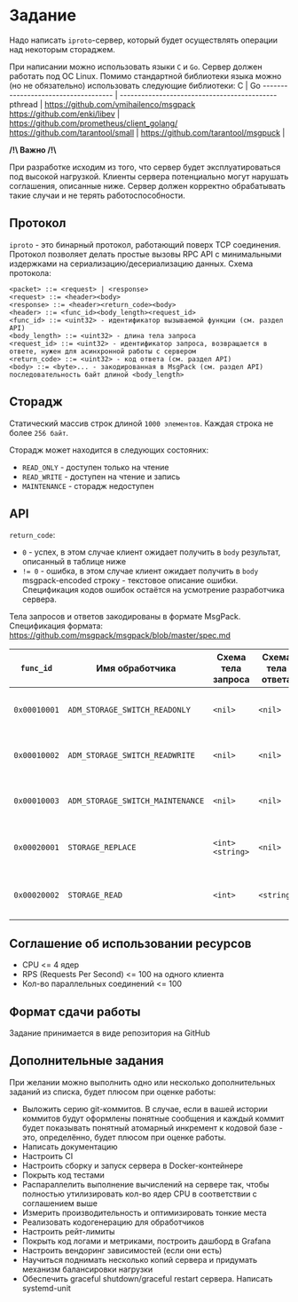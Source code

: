 # Задание
Надо написать `iproto`-сервер, который будет осуществлять операции над некоторым стораджем.

При написании можно использовать языки `C` и `Go`. Сервер должен работать под ОС Linux.
Помимо стандартной библиотеки языка можно (но не обязательно) использовать следующие библиотеки:
C                                    | Go
------------------------------------ | --------------------------------------------
pthread                              | https://github.com/vmihailenco/msgpack
https://github.com/enki/libev        | https://github.com/prometheus/client_golang/
https://github.com/tarantool/small   |
https://github.com/tarantool/msgpuck |

**/!\\ Важно /!\\**

При разработке исходим из того, что сервер будет эксплуатироваться под высокой нагрузкой.
Клиенты сервера потенциально могут нарушать соглашения, описанные ниже.
Сервер должен корректно обрабатывать такие случаи и не терять работоспособности.

## Протокол
`iproto` - это бинарный протокол, работающий поверх TCP соединения.
Протокол позволяет делать простые вызовы RPC API с минимальными издержками на сериализацию/десериализацию данных.
Схема протокола:
```
<packet> ::= <request> | <response>
<request> ::= <header><body>
<response> ::= <header><return_code><body>
<header> ::= <func_id><body_length><request_id>
<func_id> ::= <uint32> - идентификатор вызываемой функции (см. раздел API)
<body_length> ::= <uint32> - длина тела запроса
<request_id> ::= <uint32> - идентификатор запроса, возвращается в ответе, нужен для асинхронной работы с сервером
<return_code> ::= <uint32> - код ответа (см. раздел API)
<body> ::= <byte>... - закодированная в MsgPack (см. раздел API) последовательность байт длиной <body_length>
```

## Сторадж
Статический массив строк длиной `1000 элементов`. Каждая строка не более `256 байт`.

Сторадж может находится в следующих состояних:
- `READ_ONLY` - доступен только на чтение
- `READ_WRITE` - доступен на чтение и запись
- `MAINTENANCE` - сторадж недоступен

## API
`return_code`:
- `0` - успех, в этом случае клиент ожидает получить в `body` результат, описанный в таблице ниже
- `!= 0` - ошибка, в этом случае клиент ожидает получить в `body` msgpack-encoded строку - текстовое описание ошибки.
Спецификация кодов ошибок остаётся на усмотрение разработчика сервера.

Тела запросов и ответов закодированы в формате MsgPack. Спецификация формата:
https://github.com/msgpack/msgpack/blob/master/spec.md

`func_id`    | Имя обработчика                  | Схема тела запроса | Схема тела ответа | Описание
------------ | -------------------------------- | ------------------ | ----------------- | --------
`0x00010001` | `ADM_STORAGE_SWITCH_READONLY`    | `<nil>`            | `<nil>`           | переводит сторадж в состояние `READ_ONLY`
`0x00010002` | `ADM_STORAGE_SWITCH_READWRITE`   | `<nil>`            | `<nil>`           | переводит сторадж в состояние `READ_WRITE`
`0x00010003` | `ADM_STORAGE_SWITCH_MAINTENANCE` | `<nil>`            | `<nil>`           | переводит сторадж в состояние `MAINTENANCE`
`0x00020001` | `STORAGE_REPLACE`                | `<int><string>`    | `<nil>`           | записывает в сторадж строку по индексу
`0x00020002` | `STORAGE_READ`                   | `<int>`            | `<string>`        | возвращает строку из стораджа по индексу

## Соглашение об использовании ресурсов
- CPU <= 4 ядер
- RPS (Requests Per Second) <= 100 на одного клиента
- Кол-во параллельных соединений <= 100

## Формат сдачи работы
Задание принимается в виде репозитория на GitHub

## Дополнительные задания
При желании можно выполнить одно или несколько дополнительных заданий из списка, будет плюсом при оценке работы:
- Выложить серию git-коммитов. В случае, если в вашей истории коммитов будут оформлены понятные сообщения и
каждый коммит будет показывать понятный атомарный инкремент к кодовой базе - это, определённо, будет плюсом при оценке работы.
- Написать документацию
- Настроить CI
- Настроить сборку и запуск сервера в Docker-контейнере
- Покрыть код тестами
- Распараллелить выполнение вычислений на сервере так, чтобы полностью утилизировать кол-во ядер CPU
в соответствии с соглашением выше
- Измерить производительность и оптимизировать тонкие места
- Реализовать кодогенерацию для обработчиков
- Настроить рейт-лимиты
- Покрыть код логами и метриками, построить дашборд в Grafana
- Настроить вендоринг зависимостей (если они есть)
- Научиться поднимать несколько копий сервера и придумать механизм балансировки нагрузки
- Обеспечить graceful shutdown/graceful restart сервера. Написать systemd-unit
